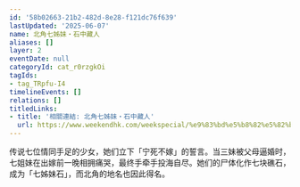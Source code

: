 ```yaml
---
id: '58b02663-21b2-482d-8e28-f121dc76f639'
lastUpdated: '2025-06-07'
name: 北角七姊妹・石中藏人
aliases: []
layer: 2
eventDate: null
categoryId: cat_r0rzgkOi
tagIds:
- tag_TRpfu-I4
timelineEvents: []
relations: []
titledLinks:
- title: '相關連結: 北角七姊妹・石中藏人'
  url: https://www.weekendhk.com/weekspecial/%e9%83%bd%e5%b8%82%e5%82%b3%e8%aa%aa-%e5%8c%97%e8%a7%92-%e7%8c%9b%e9%ac%bc-%e6%95%85%e4%ba%8b-%e4%b8%83%e5%a7%8a%e5%a6%b9-js01-cc-1270056/
---
```

传说七位情同手足的少女，她们立下「宁死不嫁」的誓言。当三妹被父母逼婚时，七姐妹在出嫁前一晚相拥痛哭，最终手牵手投海自尽。她们的尸体化作七块礁石，成为「七姊妹石」，而北角的地名也因此得名。
